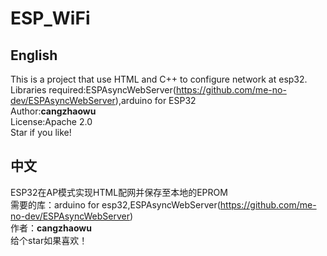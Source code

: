# ESP_WiFi
## English
This is a project that use HTML and C++ to configure network at esp32. <br>
Libraries required:ESPAsyncWebServer(https://github.com/me-no-dev/ESPAsyncWebServer),arduino for ESP32 <br>
Author:**cangzhaowu** <br>
License:Apache 2.0<br>
Star if you like!<br>
## 中文
ESP32在AP模式实现HTML配网并保存至本地的EPROM <br>
需要的库：arduino for esp32,ESPAsyncWebServer(https://github.com/me-no-dev/ESPAsyncWebServer)<br>
作者：**cangzhaowu** <br>
给个star如果喜欢！